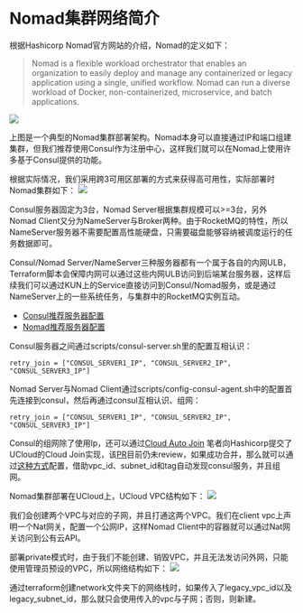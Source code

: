 # Nomad集群网络简介

根据Hashicorp Nomad官方网站的介绍，Nomad的定义如下：
>Nomad is a flexible workload orchestrator that enables an organization to easily deploy and manage any containerized or legacy application using a single, unified workflow. Nomad can run a diverse workload of Docker, non-containerized, microservice, and batch applications.

![](http://hashicorpfile.cn-bj.ufileos.com/nomad_reference_diagram-72c969e0.png)

上图是一个典型的Nomad集群部署架构。Nomad本身可以直接通过IP和端口组建集群，但我们推荐使用Consul作为注册中心，这样我们就可以在Nomad上使用许多基于Consul提供的功能。

根据实际情况，我们采用跨3可用区部署的方式来获得高可用性，实际部署时Nomad集群如下：
![](http://hashicorpfile.cn-bj.ufileos.com/nomad_public.jpg)

Consul服务器固定为3台，Nomad Server根据集群规模可以>=3台，另外Nomad Client又分为NameServer与Broker两种。由于RocketMQ的特性，所以NameServer服务器不需要配置高性能硬盘，只需要磁盘能够容纳被调度运行的任务数据即可。

Consul/Nomad Server/NameServer三种服务器都有一个属于各自的内网ULB，Terraform脚本会保障内网可以通过这些内网ULB访问到后端某台服务器，这样后续我们可以通过KUN上的Service直接访问到Consul/Nomad服务，或是通过NameServer上的一些系统任务，与集群中的RocketMQ实例互动。

* [Consul推荐服务器配置](https://learn.hashicorp.com/consul/datacenter-deploy/reference-architecture)
* [Nomad推荐服务器配置](https://www.nomadproject.io/guides/install/production/reference-architecture.html#system-reqs)

Consul服务器之间通过scripts/consul-server.sh里的配置互相认识：
```hcl
retry_join = ["CONSUL_SERVER1_IP", "CONSUL_SERVER2_IP", "CONSUL_SERVER3_IP"]
```
Nomad Server与Nomad Client通过scripts/config-consul-agent.sh中的配置首先连接到consul，然后再通过consul互相认识、组网：
```hcl
retry_join = ["CONSUL_SERVER1_IP", "CONSUL_SERVER2_IP", "CONSUL_SERVER3_IP"]
```

Consul的组网除了使用Ip，还可以通过[Cloud Auto Join](https://www.consul.io/docs/agent/cloud-auto-join.html)
笔者向Hashicorp提交了UCloud的Cloud Join实现，该[PR](https://github.com/hashicorp/go-discover/pull/126)目前仍未review，如果成功合并，那么就可以通过[这种方式](https://github.com/lonegunmanb/go-discover/blob/ucloud/README.md)配置，借助vpc_id、subnet_id和tag自动发现consul服务，并且组网。

Nomad集群部署在UCloud上，UCloud VPC结构如下：
![](http://hashicorpfile.cn-bj.ufileos.com/network.jpg)

我们会创建两个VPC与对应的子网，并且打通这两个VPC。我们在client vpc上声明一个Nat网关，配置一个公网IP，这样Nomad Client中的容器就可以通过Nat网关访问到公有云API。

部署private模式时，由于我们不能创建、销毁VPC，并且无法发访问外网，只能使用管理员预设的VPC，所以网络结构如下：
![](http://hashicorpfile.cn-bj.ufileos.com/private_network.jpg)

通过terraform创建network文件夹下的网络栈时，如果传入了legacy_vpc_id以及legacy_subnet_id，那么就只会使用传入的vpc与子网；否则，则新建。
